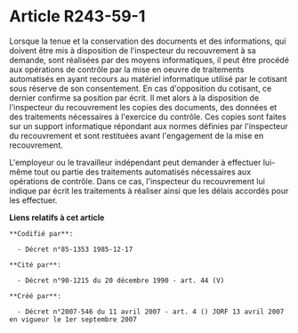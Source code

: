 # Article R243-59-1

Lorsque la tenue et la conservation des documents et des informations, qui doivent être mis à disposition de l'inspecteur du
recouvrement à sa demande, sont réalisées par des moyens informatiques, il peut être procédé aux opérations de contrôle par
la mise en oeuvre de traitements automatisés en ayant recours au matériel informatique utilisé par le cotisant sous réserve
de son consentement. En cas d'opposition du cotisant, ce dernier confirme sa position par écrit. Il met alors à la
disposition de l'inspecteur du recouvrement les copies des documents, des données et des traitements nécessaires à l'exercice
du contrôle. Ces copies sont faites sur un support informatique répondant aux normes définies par l'inspecteur du
recouvrement et sont restituées avant l'engagement de la mise en recouvrement.

L'employeur ou le travailleur indépendant peut demander à effectuer lui-même tout ou partie des traitements automatisés
nécessaires aux opérations de contrôle. Dans ce cas, l'inspecteur du recouvrement lui indique par écrit les traitements à
réaliser ainsi que les délais accordés pour les effectuer.

**Liens relatifs à cet article**

	**Codifié par**:

	  - Décret n°85-1353 1985-12-17

	**Cité par**:

	  - Décret n°90-1215 du 20 décembre 1990 - art. 44 (V)

	**Créé par**:

	  - Décret n°2007-546 du 11 avril 2007 - art. 4 () JORF 13 avril 2007 en vigueur le 1er septembre 2007
